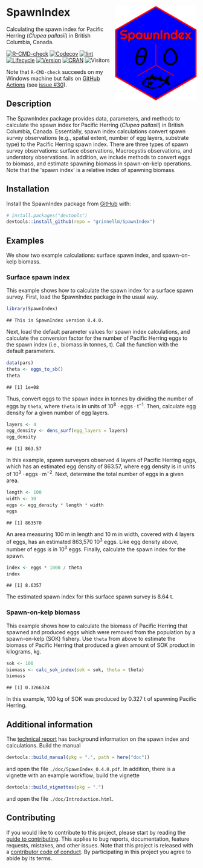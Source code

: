 
<!-- README.md is generated from README.Rmd; please edit README.Rmd. -->
# SpawnIndex <img src='man/sticker/sticker.png' align="right" height="250"/>

Calculating the spawn index for Pacific Herring (*Clupea pallasii*) in British Columbia, Canada.

<!-- badges: start -->
[![R-CMD-check](https://github.com/grinnellm/SpawnIndex/workflows/R-CMD-check/badge.svg)](https://github.com/grinnellm/SpawnIndex/actions) [![Codecov](https://codecov.io/gh/grinnellm/SpawnIndex/branch/master/graph/badge.svg)](https://codecov.io/gh/grinnellm/SpawnIndex) [![lint](https://github.com/grinnellm/SpawnIndex/workflows/lint/badge.svg)](https://github.com/grinnellm/SpawnIndex/actions) [![Lifecycle](https://img.shields.io/badge/lifecycle-stable-brightgreen.svg)](https://lifecycle.r-lib.org/articles/stages.html#stable) [![Version](https://img.shields.io/badge/Version-0.4.0-orange.svg?style=flat-square)](commits/master) [![CRAN](https://www.r-pkg.org/badges/version/SpawnIndex)](https://CRAN.R-project.org/package=SpawnIndex) ![Visitors](https://api.visitorbadge.io/api/visitors?path=https%3A%2F%2Fgithub.com%2Fgrinnellm%2FSpawnIndex&label=VISITORS&countColor=%23263759&style=flat) <!-- badges: end -->

Note that `R-CMD-check` succeeds on my Windows machine but fails on [GitHub Actions](https://github.com/grinnellm/SpawnIndex/actions) (see [issue \#30](https://github.com/grinnellm/SpawnIndex/issues/30)).

## Description

The SpawnIndex package provides data, parameters, and methods to calculate the spawn index for Pacific Herring (*Clupea pallasii*) in British Columbia, Canada. Essentially, spawn index calculations convert spawn survey observations (e.g., spatial extent, number of egg layers, substrate type) to the Pacific Herring spawn index. There are three types of spawn survey observations: surface observations, Macrocystis observations, and understory observations. In addition, we include methods to convert eggs to biomass, and estimate spawning biomass in spawn-on-kelp operations. Note that the 'spawn index' is a relative index of spawning biomass.

## Installation

Install the SpawnIndex package from [GitHub](https://github.com/grinnellm/SpawnIndex) with:

``` r
# install.packages("devtools")
devtools::install_github(repo = "grinnellm/SpawnIndex")
```

## Examples

We show two example calculations: surface spawn index, and spawn-on-kelp biomass.

### Surface spawn index

This example shows how to calculate the spawn index for a surface spawn survey. First, load the SpawnIndex package in the usual way.

``` r
library(SpawnIndex)
```

    ## This is SpawnIndex version 0.4.0.

Next, load the default parameter values for spawn index calculations, and calculate the conversion factor for the number of Pacific Herring eggs to the spawn index (i.e., biomass in tonnes, t). Call the function with the default parameters.

``` r
data(pars)
theta <- eggs_to_sb()
theta
```

    ## [1] 1e+08

Thus, convert eggs to the spawn index in tonnes by dividing the number of eggs by `theta`, where `theta` is in units of 10<sup>8</sup> ⋅ eggs ⋅ t<sup>−1</sup>. Then, calculate egg density for a given number of egg layers.

``` r
layers <- 4
egg_density <- dens_surf(egg_layers = layers)
egg_density
```

    ## [1] 863.57

In this example, spawn surveyors observed 4 layers of Pacific Herring eggs, which has an estimated egg density of 863.57, where egg density is in units of 10<sup>3</sup> ⋅ eggs ⋅ m<sup>−2</sup>. Next, determine the total number of eggs in a given area.

``` r
length <- 100
width <- 10
eggs <- egg_density * length * width
eggs
```

    ## [1] 863570

An area measuring 100 m in length and 10 m in width, covered with 4 layers of eggs, has an estimated 863,570 10<sup>3</sup> eggs. Like egg density above, number of eggs is in 10<sup>3</sup> eggs. Finally, calculate the spawn index for the spawn.

``` r
index <- eggs * 1000 / theta
index
```

    ## [1] 8.6357

The estimated spawn index for this surface spawn survey is 8.64 t.

### Spawn-on-kelp biomass

This example shows how to calculate the biomass of Pacific Herring that spawned and produced eggs which were removed from the population by a spawn-on-kelp (SOK) fishery. Use `theta` from above to estimate the biomass of Pacific Herring that produced a given amount of SOK product in kilograms, kg.

``` r
sok <- 100
biomass <- calc_sok_index(sok = sok, theta = theta)
biomass
```

    ## [1] 0.3266324

In this example, 100 kg of SOK was produced by 0.327 t of spawning Pacific Herring.

## Additional information

The [technical report](https://waves-vagues.dfo-mpo.gc.ca/library-bibliotheque/41216787.pdf) has background information on the spawn index and calculations. Build the manual

``` r
devtools::build_manual(pkg = ".", path = here("doc"))
```

and open the file `./doc/SpawnIndex_0.4.0.pdf`. In addition, there is a vignette with an example workflow; build the vignette

``` r
devtools::build_vignettes(pkg = ".")
```

and open the file `./doc/Introduction.html`.

## Contributing

If you would like to contribute to this project, please start by reading the [guide to contributing](CONTRIBUTING.md). This applies to bug reports, documentation, feature requests, mistakes, and other issues. Note that this project is released with a [contributor code of conduct](CONDUCT.md). By participating in this project you agree to abide by its terms.
